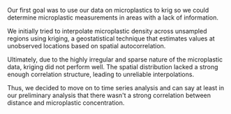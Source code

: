 Our first goal was to use our data on microplastics to krig so we could determine microplastic measurements in areas with a lack of information.

We initially tried to interpolate microplastic density across unsampled regions using kriging, a geostatistical technique that estimates values at unobserved locations based on spatial autocorrelation.

Ultimately, due to the highly irregular and sparse nature of the microplastic data, kriging did not perform well. The spatial distribution lacked a strong enough correlation structure, leading to unreliable interpolations. 

Thus, we decided to move on to time series analysis and can say at least in our preliminary analysis that there wasn't a strong correlation between distance and microplastic concentration. 